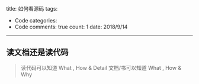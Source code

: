 
title: 如何看源码
tags: 
  - Code
categories: 
  - Code
comments: true
count: 1
date: 2018/9/14
---
  ## 读文档还是读代码
> 读代码可以知道  What ,  How & Detail
> 文档/书可以知道 What , How & Why
